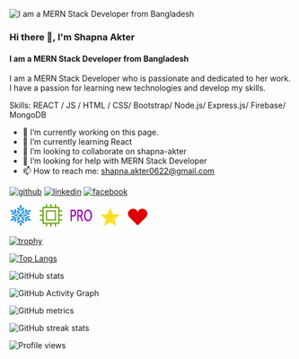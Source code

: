 ![I am a MERN Stack Developer from Bangladesh](https://media.licdn.com/dms/image/D5616AQGHlDV-x39Nzg/profile-displaybackgroundimage-shrink_350_1400/0/1670708023291?e=1682553600&v=beta&t=-4PZne3cSEzLZlncUKQ9fDbmh-pKmvrV3W0s91S80y4)

### Hi there 👋, I'm Shapna Akter
#### I am a MERN Stack Developer from Bangladesh

I am a MERN Stack Developer who is passionate and dedicated to her work. I have a passion for learning new technologies and develop my skills.

Skills: REACT / JS / HTML / CSS/ Bootstrap/ Node.js/ Express.js/ Firebase/ MongoDB

- 🔭 I’m currently working on this page. 
- 🌱 I’m currently learning React 
- 👯 I’m looking to collaborate on shapna-akter 
- 🤔 I’m looking for help with MERN Stack Developer 
- 📫 How to reach me: shapna.akter0622@gmail.com 


[<img src='https://cdn.jsdelivr.net/npm/simple-icons@3.0.1/icons/github.svg' alt='github' height='40'>](https://github.com/shapna-akter)  [<img src='https://cdn.jsdelivr.net/npm/simple-icons@3.0.1/icons/linkedin.svg' alt='linkedin' height='40'>](https://www.linkedin.com/in/shapna-akter/)  [<img src='https://cdn.jsdelivr.net/npm/simple-icons@3.0.1/icons/facebook.svg' alt='facebook' height='40'>](https://www.facebook.com/shapna28)  

<a href='https://archiveprogram.github.com/'><img src='https://raw.githubusercontent.com/acervenky/animated-github-badges/master/assets/acbadge.gif' width='40' height='40'></a> <a href='https://docs.github.com/en/developers'><img src='https://raw.githubusercontent.com/acervenky/animated-github-badges/master/assets/devbadge.gif' width='40' height='40'></a> <a href='https://github.com/pricing'><img src='https://raw.githubusercontent.com/acervenky/animated-github-badges/master/assets/pro.gif' width='40' height='40'></a> <a href='https://stars.github.com/'><img src='https://raw.githubusercontent.com/acervenky/animated-github-badges/master/assets/starbadge.gif' width='35' height='35'></a> <a href='https://docs.github.com/en/github/supporting-the-open-source-community-with-github-sponsors'><img src='https://raw.githubusercontent.com/acervenky/animated-github-badges/master/assets/sponsorbadge.gif' width='35' height='35'></a> 

[![trophy](https://github-profile-trophy.vercel.app/?username=shapna-akter)](https://github.com/ryo-ma/github-profile-trophy)

[![Top Langs](https://github-readme-stats.vercel.app/api/top-langs/?username=shapna-akter)](https://github.com/anuraghazra/github-readme-stats)

![GitHub stats](https://github-readme-stats.vercel.app/api?username=shapna-akter&show_icons=true)  

![GitHub Activity Graph](https://activity-graph.herokuapp.com/graph?username=shapna-akter)  

![GitHub metrics](https://metrics.lecoq.io/shapna-akter)  

![GitHub streak stats](https://streak-stats.demolab.com/?user=shapna-akter)  

![Profile views](https://gpvc.arturio.dev/shapna-akter)  
